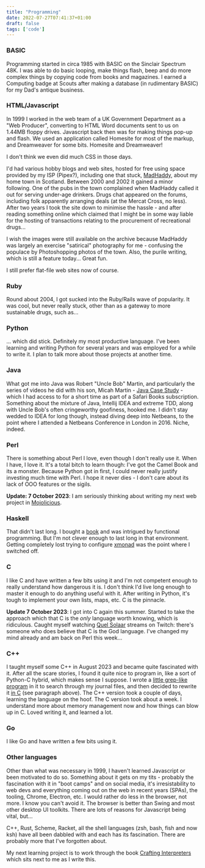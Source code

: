 ```yaml
---
title: "Programming"
date: 2022-07-27T07:41:37+01:00
draft: false
tags: ['code']
---
```


### BASIC

Programming started in circa 1985 with BASIC on the Sinclair Spectrum 48K. I was able to do basic looping, make things flash, beep and do more complex things by copying code from books and magazines. I earned a Computing badge at Scouts after making a database (in rudimentary BASIC) for my Dad's antique business.

### HTML/Javascript

In 1999 I worked in the web team of a UK Government Department as a "Web Producer", converting to HTML Word documents sent to us on 1.44MB floppy drives. Javascript back then was for making things pop-up and flash. We used an application called Homesite for most of the markup, and Dreamweaver for some bits. Homesite and Dreamweaver!

I don't think we even did much CSS in those days.

I'd had various hobby blogs and web sites, hosted for free using space provided by my ISP (Pipex?), including one that stuck, [MadHaddy](https://web.archive.org/web/20020216192240/http://www.madhaddy.com/), about my home town in Scotland. Between 2000 and 2002 it gained a minor following. One of the pubs in the town complained when MadHaddy called it out for serving under-age drinkers. Drugs chat appeared on the forums, including folk apparently arranging deals (at the Mercat Cross, no less). After two years I took the site down to minimise the hassle - and after reading something online which claimed that I might be in some way liable for the hosting of transactions relating to the procurement of recreational drugs...

I wish the images were still available on the archive because MadHaddy was largely an exercise "satirical" photography for me - confusing the populace by Photoshopping photos of the town. Also, the purile writing, which is still a feature today... Great fun.

I still prefer flat-file web sites now of course.

### Ruby

Round about 2004, I got sucked into the Ruby/Rails wave of popularity. It was cool, but never really stuck, other than as a gateway to more sustainable drugs, such as...

### Python

... which did stick. Definitely my most productive language. I've been learning and writing Python for several years and was employed for a while to write it. I plan to talk more about those projects at another time.

### Java

What got me into Java was Robert "Uncle Bob" Martin, and particularly the series of videos he did with his son, Micah Martin - [Java Case Study](https://cleancoders.com/series/java-case-study) - which I had access to for a short time as part of a Safari Books subscription. Something about the mixture of Java, Intellij IDEA and extreme TDD, along with Uncle Bob's often cringeworthy goofiness, hooked me. I didn't stay wedded to IDEA for long though, instead diving deep into Netbeans, to the point where I attended a Netbeans Conference in London in 2016. Niche, indeed.

### Perl

There is something about Perl I love, even though I don't really use it. When I have, I love it. It's a total bitch to learn though: I've got the Camel Book and its a monster. Because Python got in first, I could never really justify investing much time with Perl. I hope it never dies - I don't care about its lack of OOO features or the sigils.

**Update: 7 October 2023**: I am seriously thinking about writing my next web project in [Mojolicious](https://mojolicious.org/).

### Haskell

That didn't last long. I bought a [book](https://haskellbook.com/) and was intrigued by functional programming. But I'm not clever enough to last long in that environment. Getting completely lost trying to configure [xmonad](https://hackage.haskell.org/package/xmonad) was the point where I switched off.

### C

I like C and have written a few bits using it and I'm not competent enough to really understand how dangerous it is. I don't think I'd live long enough to master it enough to do anything useful with it. After writing in Python, it's tough to implement your own lists, maps, etc. C is the pinnacle.

**Update 7 October 2023**: I got into C again this summer.
Started to take the approach which that C is the *only* language worth knowing, which is ridiculous.
Caught myself watching [Quel Solaar](https://www.twitch.tv/quel_solaar) streams on Twitch: there's someone who does believe that C is the God language.
I've changed my mind already and am back on Perl this week...

### C++

I taught myself some C++ in August 2023 and became quite fascinated with it.
After all the scare stories, I found it quite nice to program in, like a sort of Python-C hybrid, which makes sense I suppose.
I wrote a [little grep-like program](https://github.com/yulqen/journal) in it to search through my journal files, and then decided to rewrite it [in C](https://github.com/yulqen/journalc) (see paragraph above).
The C++ version took a couple of days, learning the language on the hoof.
The C version took about a week.
I understand more about memory management now and how things can blow up in C.
Loved writing it, and learned a lot.

### Go

I like Go and have written a few bits using it.

### Other languages

Other than what was necessary in 1999, I haven't learned Javascript or been motivated to do so. Something about it gets on my tits - probably the fascination with it in "boot camps" and on social media, it's irresistability to web devs and everything coming out on the web in recent years (SPAs), the tooling, Chrome, Electron, etc. I would rather do less in the browser, not more. I know you can't avoid it. The browser is better than Swing and most other desktop UI toolkits. There are lots of reasons for Javascript being vital, but...

C++, Rust, Scheme, Racket, all the shell languages (zsh, bash, fish and now ksh) have all been dabbled with and each has its fascination. There are probably more that I've forgotten about.

My next learning project is to work through the book [Crafting Interpreters](https://craftinginterpreters.com/) which sits next to me as I write this.

